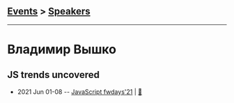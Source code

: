 ## [Events](../README.md) > [Speakers](../speakers.md)
---

# Владимир Вышко

## JS trends uncovered
- 2021 Jun 01-08 -- [JavaScript fwdays&#39;21](https://youtu.be/-FarRrCnMko)  | [:notebook:](https://slides.com/vladimirvyshko/js-dev-in-the-wonderland)  
